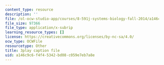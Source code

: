 ```yaml
---
content_type: resource
description: ''
file: /ol-ocw-studio-app/courses/8-591j-systems-biology-fall-2014/a146c9c6f4f45342bd08c059e7eb7a8e_lLY1u2aghIQ.vtt
file_size: 97366
file_type: application/x-subrip
learning_resource_types: []
license: https://creativecommons.org/licenses/by-nc-sa/4.0/
ocw_type: OCWFile
resourcetype: Other
title: 3play caption file
uid: a146c9c6-f4f4-5342-bd08-c059e7eb7a8e
---
```

